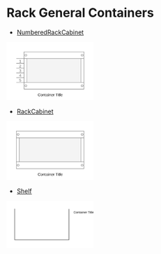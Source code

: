 # Rack General Containers


- [NumberedRackCabinet](./numbered-rack-cabinet.md)  
<img src="./numbered-rack-cabinet.png" width="200"/>

- [RackCabinet](./rack-cabinet.md)  
<img src="./rack-cabinet.png" width="200"/>

- [Shelf](./shelf.md)  
<img src="./shelf.png" width="200"/>
